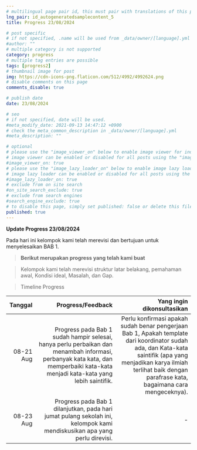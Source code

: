 ```yaml
---
# multilingual page pair id, this must pair with translations of this page. (This name must be unique)
lng_pair: id_autogeneratedsamplecontent_5
title: Progress 23/08/2024

# post specific
# if not specified, .name will be used from _data/owner/[language].yml
#author: ""
# multiple category is not supported
category: progress
# multiple tag entries are possible
tags: [progress2]
# thumbnail image for post
img: https://cdn-icons-png.flaticon.com/512/4992/4992624.png
# disable comments on this page
comments_disable: true

# publish date
date: 23/08/2024

# seo
# if not specified, date will be used.
#meta_modify_date: 2021-09-13 14:47:12 +0900
# check the meta_common_description in _data/owner/[language].yml
#meta_description: ""

# optional
# please use the "image_viewer_on" below to enable image viewer for individual pages or posts (_posts/ or [language]/_posts folders).
# image viewer can be enabled or disabled for all posts using the "image_viewer_posts: true" setting in _data/conf/main.yml.
#image_viewer_on: true
# please use the "image_lazy_loader_on" below to enable image lazy loader for individual pages or posts (_posts/ or [language]/_posts folders).
# image lazy loader can be enabled or disabled for all posts using the "image_lazy_loader_posts: true" setting in _data/conf/main.yml.
#image_lazy_loader_on: true
# exclude from on site search
#on_site_search_exclude: true
# exclude from search engines
#search_engine_exclude: true
# to disable this page, simply set published: false or delete this file
published: true
---
```


**Update Progress 23/08/2024**

Pada hari ini kelompok kami telah merevisi dan bertujuan untuk menyelesaikan BAB 1.
>**Berikut merupakan progress yang telah kami buat**

>Kelompok kami telah merevisi struktur latar belakang, pemahaman awal, Kondisi ideal, Masalah, dan Gap.

> Timeline Progress

|       Tanggal       |   Progress/Feedback                           |     Yang ingin dikonsultasikan    |
| ------------------: | --------------------------------------------: | --------------------------------: |
|      08-21 Aug      | Progress pada Bab 1 sudah hampir selesai, hanya perlu perbaikan dan menambah informasi, perbanyak kata kata, dan memperbaiki kata-kata menjadi kata-kata yang lebih saintifik.| Perlu konfirmasi apakah sudah benar pengerjaan Bab 1, Apakah template dari koordinator sudah ada, dan Kata-kata saintifik (apa yang menjadikan karya ilmiah terlihat baik dengan parafrase kata, bagaimana cara mengeceknya). |
|      08-23 Aug      | Progress pada Bab 1 dilanjutkan, pada hari jumat pulang sekolah ini, kelompok kami mendiskusikan apa yang perlu direvisi. | - |
